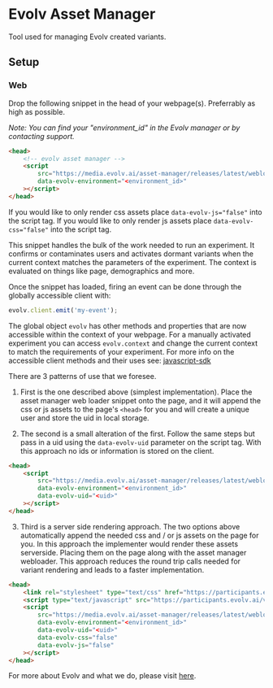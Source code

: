 # Evolv Asset Manager

Tool used for managing Evolv created variants.

## Setup 

### Web

Drop the following snippet in the head of your webpage(s). Preferrably as high as possible. 

*Note: You can find your "environment_id" in the Evolv manager or by contacting support.*

```html
<head>
    <!-- evolv asset manager -->
    <script
        src="https://media.evolv.ai/asset-manager/releases/latest/webloader.min.js"
        data-evolv-environment="<environment_id>"
    ></script>
</head>
```

If you would like to only render css assets place `data-evolv-js="false"` into the script tag. If you would like to only render js assets place `data-evolv-css="false"` into the script tag.

This snippet handles the bulk of the work needed to run an experiment. It confirms or contaminates users and activates dormant variants when the current context matches the parameters of the experiment. The context is evaluated on things like page, demographics and more.

Once the snippet has loaded, firing an event can be done through the globally accessible client with:

```javascript
evolv.client.emit('my-event');
```

The global object `evolv` has other methods and properties that are now accessible within the context of your webpage. For a manually activated experiment you can access `evolv.context` and change the current context to match the requirements of your experiment. For more info on the accessible client methods and their uses see: [javascript-sdk](https://github.com/evolv-ai/javascript-sdk)

There are 3 patterns of use that we foresee. 

1. First is the one described above (simplest implementation). Place the asset manager web loader snippet onto the page, and it will append the css or js assets to the page's `<head>` for you and will create a unique user and store the uid in local storage.

2. The second is a small alteration of the first. Follow the same steps but pass in a uid using the `data-evolv-uid` parameter on the script tag. With this approach no ids or information is stored on the client.

```html
<head>
    <script
        src="https://media.evolv.ai/asset-manager/releases/latest/webloader.min.js"
        data-evolv-environment="<environment_id>"
        data-evolv-uid="<uid>"
    ></script>
</head>
```

3. Third is a server side rendering approach. The two options above automatically append the needed css and / or js assets on the page for you. In this approach the implementer would render these assets serverside. Placing them on the page along with the asset manager webloader. This approach reduces the round trip calls needed for variant rendering and leads to a faster implementation.

```html
<head>
    <link rel="stylesheet" type="text/css" href="https://participants.evolv.ai/v1/<environment_id>/<uid>/assets.css">
    <script type="text/javascript" src="https://participants.evolv.ai/v1/<environment_id>/<uid>/assets.js"></script>
    <script
        src="https://media.evolv.ai/asset-manager/releases/latest/webloader.min.js"
        data-evolv-environment="<environment_id>"
        data-evolv-uid="<uid>"
        data-evolv-css="false"
        data-evolv-js="false"
    ></script>
</head>
```

For more about Evolv and what we do, please visit [here](https://www.evolv.ai).
